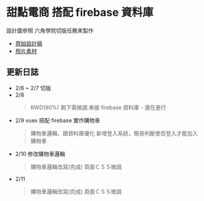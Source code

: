 # 甜點電商 搭配 firebase 資料庫

設計圖參照 六角學院切版任務來製作

- [原始設計稿](https://xd.adobe.com/spec/934efdb7-a7e4-47d5-572e-efece0914f62-e57f/screen/b48bcbaa-cb51-4565-a4a6-5f714f077b54/specs)
- [照片素材](https://unsplash.com/collections/3141730/desserts_bright)

## 更新日誌

- 2/6 ~ 2/7 切版
- 2/8
  > RWD(90%) 剩下需微調
  > 串接 firebase 資料庫 - 還在進行
- 2/9 vuex 搭配 firebase 實作購物車
  > 購物車邏輯、跟資料庫優化
  > 新增登入系統，簡易判斷使否登入才能加入購物車
- 2/10 修改購物車邏輯
  > 購物車邏輯改寫(完成)
  > 頁面ＣＳＳ微調
- 2/11
  > 購物車邏輯改寫(完成)
  > 頁面ＣＳＳ微調
